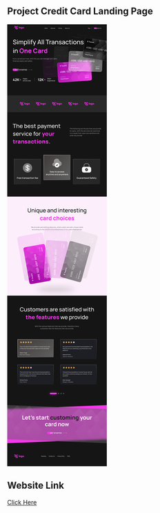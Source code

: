 ## Project Credit Card Landing Page
![Output](./Project%201-%20Credit%20Card%20Landing%20Page/Credit%20card%20landing%20page.png)

## Website Link
[Click Here](https://devresponsivecreditcardlaningpage.netlify.app/)
